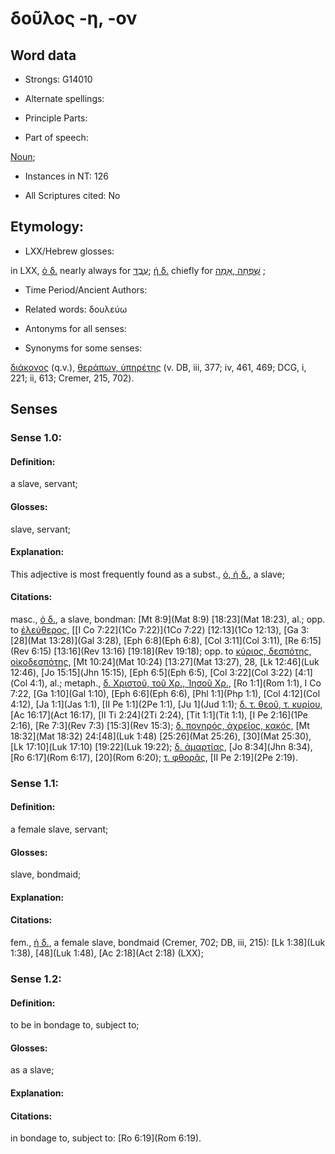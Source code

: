 # δοῦλος -η, -ον

<!-- Status: S2=NeedsFinalCheck -->
<!-- Lexica used for edits:   -->

## Word data

* Strongs: G14010

* Alternate spellings:

* Principle Parts: 


* Part of speech: 

[Noun](http://ugg.readthedocs.io/en/latest/noun.html); 

* Instances in NT: 126

* All Scriptures cited: No

## Etymology: 


* LXX/Hebrew glosses: 

in LXX, [ὁ δ.]() nearly always for [עֶבֶד](//en-uhl/H5650); [ἡ δ.]() chiefly for [שִׁפְחָה ,אָמָה](//en-uhl/H8198) ;

* Time Period/Ancient Authors: 

* Related words: δουλεύω

* Antonyms for all senses:

* Synonyms for some senses: 

 [διάκονος]() (q.v.), [θεράπων, ὐπηρέτης]() (v. DB, iii, 377; iv, 461, 469; DCG, i, 221; ii, 613; Cremer, 215, 702).

## Senses

### Sense  1.0: 

#### Definition: 

a slave, servant;

#### Glosses: 

slave, servant;

#### Explanation: 

This adjective is most frequently found as a subst., [ὁ, ἡ δ.](), a slave;


#### Citations: 
masc., [ὁ δ.](), a slave, bondman: [Mt 8:9](Mat 8:9)  [18:23](Mat 18:23), al.; opp. to [ἐλεύθερος](), [[I Co 7:22](1Co 7:22)](1Co 7:22)  [12:13](1Co 12:13), [Ga 3:[28](Mat 13:28)](Gal 3:28), [Eph 6:8](Eph 6:8), [Col 3:11](Col 3:11), [Re 6:15](Rev 6:15)  [13:16](Rev 13:16) [19:18](Rev 19:18); opp. to [κύριος, δεσπότης, οἰκοδεσπότης](), [Mt 10:24](Mat 10:24)  [13:27](Mat 13:27),  28, [Lk 12:46](Luk 12:46), [Jo 15:15](Jhn 15:15), [Eph 6:5](Eph 6:5), [Col 3:22](Col 3:22)  [4:1](Col 4:1), al.; metaph., [δ. Χριστοῦ, τοῦ Χρ., Ἰησοῦ Χρ.](), [Ro 1:1](Rom 1:1), I Co 7:22, [Ga 1:10](Gal 1:10), [Eph 6:6](Eph 6:6), [Phl 1:1](Php 1:1), [Col 4:12](Col 4:12), [Ja 1:1](Jas 1:1), [II Pe 1:1](2Pe 1:1), [Ju 1](Jud 1:1); [δ. τ. θεοῦ, τ. κυρίου](), [Ac 16:17](Act 16:17), [II Ti 2:24](2Ti 2:24), [Tit 1:1](Tit 1:1), [I Pe 2:16](1Pe 2:16), [Re 7:3](Rev 7:3)  [15:3](Rev 15:3); [δ. πονηρός, ἀχρεῖος, κακός](), [Mt 18:32](Mat 18:32)  24:[48](Luk 1:48) [25:26](Mat 25:26), [30](Mat 25:30), [Lk 17:10](Luk 17:10)  [19:22](Luk 19:22); [δ. ἁμαρτίας](), [Jo 8:34](Jhn 8:34), [Ro 6:17](Rom 6:17), [20](Rom 6:20); [τ. φθορᾶς](), [II Pe 2:19](2Pe 2:19). 

### Sense  1.1: 

#### Definition: 

a female slave, servant;

#### Glosses: 

slave, bondmaid; 

#### Explanation: 


#### Citations: 

fem., [ἡ δ.](), a female slave, bondmaid (Cremer, 702; DB, iii, 215): [Lk 1:38](Luk 1:38),  [48](Luk 1:48), [Ac 2:18](Act 2:18) (LXX); 



### Sense  1.2: 

#### Definition: 

to be in bondage to, subject to;

#### Glosses: 

as a slave;  

#### Explanation: 


#### Citations: 

in bondage to, subject to: [Ro 6:19](Rom 6:19). 




